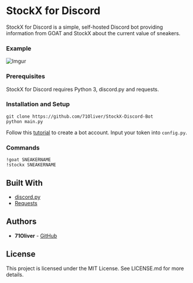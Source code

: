 # StockX for Discord

StockX for Discord is a simple, self-hosted Discord bot providing information from GOAT and StockX about the current value of sneakers.

### Example

![Imgur](https://i.imgur.com/VPFM8LM.png)
  
### Prerequisites

StockX for Discord requires Python 3, discord.py and requests.

### Installation and Setup

```
git clone https://github.com/71Oliver/StockX-Discord-Bot
python main.py
```

Follow this [tutorial](https://discordpy.readthedocs.io/en/rewrite/discord.html) to create a bot account. Input your token into `config.py`.

### Commands

```
!goat SNEAKERNAME
!stockx SNEAKERNAME
```

## Built With

* [discord.py](https://github.com/Rapptz/discord.py)
* [Requests](https://github.com/requests/requests)

## Authors

* **71Oliver** - [GitHub](https://github.com/71Oliver/)

## License

This project is licensed under the MIT License. See LICENSE.md for more details.
